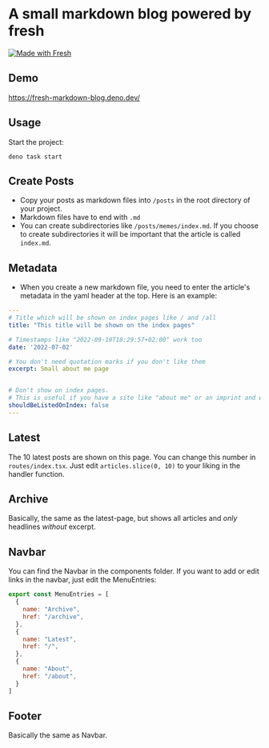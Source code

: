 # A small markdown blog powered by fresh
[![Made with Fresh](https://fresh.deno.dev/fresh-badge.svg)](https://fresh.deno.dev)

## Demo
https://fresh-markdown-blog.deno.dev/

## Usage

Start the project:

```
deno task start
```


## Create Posts

- Copy your posts as markdown files into `/posts` in the root directory of your project.
- Markdown files have to end with `.md`
- You can create subdirectories like `/posts/memes/index.md`. If you choose to create subdirectories it will be important that the article is called `index.md`.

## Metadata
- When you create a new markdown file, you need to enter the article's metadata in the yaml header at the top. Here is an example:

```yaml
---
# Title which will be shown on index pages like / and /all
title: "This title will be shown on the index pages"

# Timestamps like "2022-09-19T18:29:57+02:00" work too
date: '2022-07-02'

# You don't need quotation marks if you don't like them
excerpt: Small about me page


# Don't show on index pages.
# This is useful if you have a site like "about me" or an imprint and want to link to it in the navbar / footer
shouldBeListedOnIndex: false
---
```

## Latest

The 10 latest posts are shown on this page. You can change this number in `routes/index.tsx`. Just edit `articles.slice(0, 10)` to your liking in the handler function.

## Archive

Basically, the same as the latest-page, but shows all articles and *only* headlines *without* excerpt.

## Navbar
You can find the Navbar in the components folder. If you want to add or edit links in the navbar, just edit the MenuEntries:
```javascript
export const MenuEntries = [
  {
    name: "Archive",
    href: "/archive",
  },
  {
    name: "Latest",
    href: "/",
  },
  {
    name: "About",
    href: "/about",
  }
]
```

## Footer

Basically the same as Navbar.

